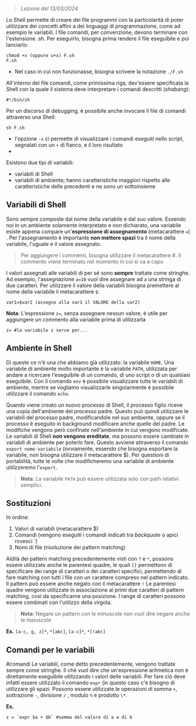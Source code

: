 > *Lezione del 13/03/2024* 

Lo Shell permette di creare dei file programmi con la particolarità di poter utilizzare dei concetti affini a dei linguaggi di programmazione, come ad esempio le variabili.
I file comandi, per convenzione, devono terminare con l'estensione .sh. Per eseguirlo, bisogna prima rendere il file eseguibile e poi lanciarlo:
```
chmod +x (oppure u+x) F.sh
F.sh
```
- Nel caso in cui non funzionasse, bisogna scrivere la notazione `./F.sh`

All'interno del file comandi, come primissima riga, dev'essere specificata la Shell con la quale il sistema deve interpretare i comandi descritti (*shabang*):
```
#!/bin/sh
```

Per un discorso di debugging, è possibile anche invocare il file di comandi attraverso una Shell:
```
sh F.sh
```
- l'opzione `-x` ci permette di visualizzare i comandi eseguiti nello script, segnalati con un `+` di fianco, e il loro risultato
- 
Esistono due tipi di variabili:
- variabili di Shell
- variabili di ambiente; hanno caratteristiche maggiori rispetto alle caratteristiche delle precedenti e ne sono un sottoinsieme

## Variabili di Shell
Sono sempre composte dal nome della variabile e dal suo valore. Essendo noi in un ambiente solamente interpretato e non dichiarato, una variabile esiste appena compare un'**espressione di assegnamento** (metacarattere `=`) . Per l'assegnamento è importante **non mettere spazi** tra il nome della variabile, l'uguale e il valore assegnato.

 > Per aggiungere i commenti, bisogna utilizzare il metacarattere #. Il commento viene terminato nel momento in cui si va a capo
 
I valori assegnati alle variabili di per sé sono **sempre** trattate come stringhe. Ad esempio, l'assegnazione `a=10` vuol dire assegnare ad `a` una stringa di due caratteri.
Per utilizzare il valore della variabili bisogna premettere al nome della variabile il metacarattere `$`:
```
var1=$var2 (assegno alla var1 il VALORE della var2)
```

**Nota**: L'espressione `z=`, senza assegnare nessun valore, è utile per aggiungere un commento alla variabile prima di utilizzarla
```
z= #la variabile z serve per...
```

## Ambiente in Shell
Di queste ce n'è una che abbiamo già utilizzato: la variabile `HOME`. Una variabile di ambiente molto importante è la variabile `PATH`, utilizzata per andare a ricercare l'eseguibile di un comando, di uno script o di un qualsiasi eseguibile.
Con il comando `env` è possibile visualizzare tutte le variabili di ambiente, mentre se vogliamo visualizzarle singolarmente è possibile utilizzare il comando `echo`.

Quando viene creato un nuovo processo di Shell, il processo figlio riceve una copia dell'ambiente del processo padre. Questo può quindi utilizzare le variabili del processo padre, modificandole nel suo ambiente, oppure se il processo è eseguito in background modificare anche quelle del padre. Le modifiche vengono però confinate nell'ambiente in cui vengono modificate.
Le variabili di Shell **non vengono ereditate**, ma possono essere cambiate in variabili di ambiente per poterlo fare. Questo avviene attraverso il comando `export nome-variabile` (ovviamente, essendo che bisogna esportare la variabile, non bisogna utilizzare il metacarattere $).
Per questioni di portabilità, tutte le volte che modificheremo una variabile di ambiente utilizzeremo l'`export`. 

 > **Nota**: La variabile `PATH` può essere utilizzata solo con path relativi semplici.
 
## Sostituzioni
In ordine:
1. Valori di variabili (metacarattere $)
2. Comandi (vengono eseguiti i comandi indicati tra *backquote* o apici rovesci \`)
3. Nomi di file (risoluzione dei pattern matching)

Aldilà dei pattern matching precedentemente visti con `?` e `*`, possono essere utilizzate anche le parentesi quadre, le quali `[]` permettono di specificare dei range di caratteri o dei caratteri specifici, permettendo di fare matching con tutti i file con un carattere compreso nel pattern indicato. Il pattern può essere anche negato con il metacarattere `!`
Le parentesi quadre vengono utilizzate in associazione ai primi due caratteri di pattern matching, così da specificarne una posizione. I range di caratteri possono essere combinati con l'utilizzo della virgola.

 > **Nota**: Negare un pattern con le minuscole non vuol dire negare anche le maiuscole

**Es.** `[a-c, g, z]*`, `*[abc]`, `[a-c]*`, `*[!abc]`

## Comandi per le variabili
#comandi 
Le variabili, come detto precedentemente, vengono trattate sempre come stringhe. Il ché vuol dire che un'espressione aritmetica non è direttamente eseguibile utilizzando i valori delle variabili. Per fare ciò deve infatti essere utilizzato il comando `expr` (in questo caso c'è bisogno di utilizzare gli spazi. Possono essere utilizzate le operazioni di somma `+`, sottrazione `-`, divisione `/` , modulo `%` e prodotto `\*`. 

**Es.** 
```
z = `expr $a + $b` #somma del valore di a e di b
```